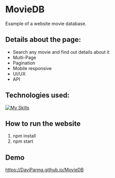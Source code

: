 # MovieDB

Example of a website movie database.

## Details about the page:
- Search any movie and find out details about it
- Multi-Page
- Pagination
- Mobile responsive
- UI/UX
- API


## Technologies used:

[![My Skills](https://skills.thijs.gg/icons?i=html,css,js,react,tailwind)](https://skills.thijs.gg)

## How to run the website
<ol>
  <li>npm install</li>
  <li>npm start</li>
</ol>

## Demo
https://DaviParma.github.io/MovieDB
